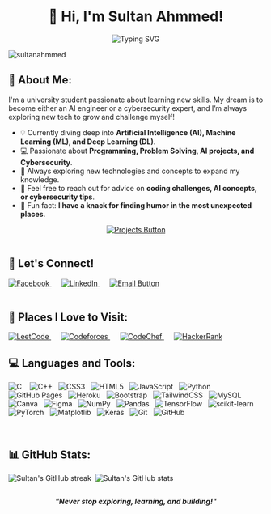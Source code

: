 <h1 align="center">👋 Hi, I'm Sultan Ahmmed!</h1>

<p align="center">
 <img src="https://readme-typing-svg.demolab.com?font=Fira+Code&size=24&pause=1000&color=22F700&center=true&vCenter=true&width=435&lines=Exploring+new+tech+everyday!+💡;Competitive+programmer🚀+;ML+and+DL+Engineer+💡+;C%2C+C%2B%2B%2C+Python%2C+Linux+enthusiast+💻" alt="Typing SVG" />
</p>

<p align="left">
  <img src="https://komarev.com/ghpvc/?username=sultanahmmed&label=Profile%20views&color=0e75b6&style=flat" alt="sultanahmmed" />
</p>

<h2 align="left">💫 About Me:</h2>
<div align='left'>
<p>I'm a university student passionate about learning new skills. My dream is to become either an AI engineer or a cybersecurity expert, and I’m always exploring new tech to grow and challenge myself!</p>
<ul>
    <li>💡 Currently diving deep into <strong>Artificial Intelligence (AI), Machine Learning (ML), and Deep Learning (DL)</strong>.</li>
    <li>💻 Passionate about <strong>Programming, Problem Solving, AI projects, and Cybersecurity</strong>.</li>
    <li>🌱 Always exploring new technologies and concepts to expand my knowledge.</li>
    <li>💬 Feel free to reach out for advice on <strong>coding challenges, AI concepts, or cybersecurity tips</strong>.</li>
    <li>🎯 Fun fact: <strong>I have a knack for finding humor in the most unexpected places</strong>.</li>
</ul>
</div>
 <div align = "center">
  <a href="https://github.com/sultanahmmed?tab=repositories" target="_blank">
    <img src="https://img.shields.io/badge/-Check%20out%20my%20Projects!-brightgreen?style=for-the-badge" alt="Projects Button"/>
  </a>
 </div>
<br>
<h2 align="left">🚀 Let's Connect!</h2>
<div align="left">
  <a href="https://fb.com/lovetobefriends" target="_blank">
    <img src="https://img.shields.io/badge/-Facebook-1877F2?style=for-the-badge&logo=facebook&logoColor=white" alt="Facebook"/>
  </a> &nbsp;&nbsp;&nbsp;&nbsp;
  <a href="https://linkedin.com/in/sultan-ahmmed" target="_blank">
    <img src="https://img.shields.io/badge/linkedin-%230077B5.svg?style=for-the-badge&logo=linkedin&logoColor=white" alt="LinkedIn">
  </a>&nbsp;&nbsp;&nbsp;&nbsp;
  <a href="mailto:sultanahammed734@gmail.com" target="_blank">
    <img src="https://img.shields.io/badge/Email%20Me!-D44638?style=for-the-badge&logo=gmail&logoColor=white" alt="Email Button"/>
  </a>
</div>
<br>
  <h2 align="left">🚶 Places I Love to Visit:</h2>
   <a href="https://leetcode.com/u/sultan002/" target="_blank">
    <img src="https://img.shields.io/badge/LeetCode-000000?style=for-the-badge&logo=LeetCode&logoColor=#d16c06" alt="LeetCode"/>
    </a>&nbsp;&nbsp;&nbsp;&nbsp;
    <a href="https://codeforces.com/profile/sultan002" target="_blank">
    <img src="https://img.shields.io/badge/-Codeforces-1F8ACB?style=for-the-badge&logo=codeforces&logoColor=white" alt="Codeforces"/>
    </a>&nbsp;&nbsp;&nbsp;&nbsp;
    <a href="https://www.codechef.com/users/sultan002" target="_blank">
    <img src="https://img.shields.io/badge/-CodeChef-5B4638?style=for-the-badge&logo=codechef&logoColor=white" alt="CodeChef"/>
    </a>&nbsp;&nbsp;&nbsp;&nbsp;
    <a href="https://www.hackerrank.com/coderunner03" target="_blank">
    <img src="https://img.shields.io/badge/-HackerRank-00EA64?style=for-the-badge&logo=hackerrank&logoColor=white" alt="HackerRank"/>
    </a>
</div>
<br>
<h2 align="left">💻 Languages and Tools:</h2>
  <p align="left">
     <img src="https://img.shields.io/badge/c-%2300599C.svg?style=for-the-badge&logo=c&logoColor=white" alt="C" /> &nbsp;&nbsp;
    <img src="https://img.shields.io/badge/c++-%2300599C.svg?style=for-the-badge&logo=c%2B%2B&logoColor=white" alt="C++" />&nbsp;&nbsp;
    <img src="https://img.shields.io/badge/css3-%231572B6.svg?style=for-the-badge&logo=css3&logoColor=white" alt="CSS3" />&nbsp;&nbsp;
    <img src="https://img.shields.io/badge/html5-%23E34F26.svg?style=for-the-badge&logo=html5&logoColor=white" alt="HTML5" />&nbsp;&nbsp;
    <img src="https://img.shields.io/badge/javascript-%23323330.svg?style=for-the-badge&logo=javascript&logoColor=%23F7DF1E" alt="JavaScript" />&nbsp;&nbsp;
    <img src="https://img.shields.io/badge/python-3670A0?style=for-the-badge&logo=python&logoColor=ffdd54" alt="Python" />&nbsp;&nbsp;
    <img src="https://img.shields.io/badge/github%20pages-121013?style=for-the-badge&logo=github&logoColor=white" alt="GitHub Pages" />&nbsp;&nbsp;
    <img src="https://img.shields.io/badge/heroku-%23430098.svg?style=for-the-badge&logo=heroku&logoColor=white" alt="Heroku" />&nbsp;&nbsp;
    <img src="https://img.shields.io/badge/bootstrap-%238511FA.svg?style=for-the-badge&logo=bootstrap&logoColor=white" alt="Bootstrap" />&nbsp;&nbsp;
    <img src="https://img.shields.io/badge/tailwindcss-%2338B2AC.svg?style=for-the-badge&logo=tailwind-css&logoColor=white" alt="TailwindCSS" />&nbsp;&nbsp;
    <img src="https://img.shields.io/badge/mysql-4479A1.svg?style=for-the-badge&logo=mysql&logoColor=white" alt="MySQL" />&nbsp;&nbsp;
    <img src="https://img.shields.io/badge/Canva-%2300C4CC.svg?style=for-the-badge&logo=Canva&logoColor=white" alt="Canva" />&nbsp;&nbsp;
    <img src="https://img.shields.io/badge/figma-%23F24E1E.svg?style=for-the-badge&logo=figma&logoColor=white" alt="Figma" />&nbsp;&nbsp;
    <img src="https://img.shields.io/badge/numpy-%23013243.svg?style=for-the-badge&logo=numpy&logoColor=white" alt="NumPy" />&nbsp;&nbsp;
    <img src="https://img.shields.io/badge/pandas-%23150458.svg?style=for-the-badge&logo=pandas&logoColor=white" alt="Pandas" />&nbsp;&nbsp;
    <img src="https://img.shields.io/badge/TensorFlow-%23FF6F00.svg?style=for-the-badge&logo=TensorFlow&logoColor=white" alt="TensorFlow" />&nbsp;&nbsp;
    <img src="https://img.shields.io/badge/scikit--learn-%23F7931E.svg?style=for-the-badge&logo=scikit-learn&logoColor=white" alt="scikit-learn" />&nbsp;&nbsp;
    <img src="https://img.shields.io/badge/PyTorch-%23EE4C2C.svg?style=for-the-badge&logo=PyTorch&logoColor=white" alt="PyTorch" />&nbsp;&nbsp;
    <img src="https://img.shields.io/badge/Matplotlib-%23ffffff.svg?style=for-the-badge&logo=Matplotlib&logoColor=black" alt="Matplotlib" />&nbsp;&nbsp;
    <img src="https://img.shields.io/badge/Keras-%23D00000.svg?style=for-the-badge&logo=Keras&logoColor=white" alt="Keras" />&nbsp;&nbsp;
    <img src="https://img.shields.io/badge/git-%23F05033.svg?style=for-the-badge&logo=git&logoColor=white" alt="Git" />&nbsp;&nbsp;
    <img src="https://img.shields.io/badge/github-%23121011.svg?style=for-the-badge&logo=github&logoColor=white" alt="GitHub" />&nbsp;&nbsp;
  </p>
  <br>
<h2 align="left">📊 GitHub Stats:</h2>
<p align="left">
  <img src="https://github-readme-streak-stats.herokuapp.com/?user=sultanahmmed&theme=dark" alt="Sultan's GitHub streak"/>&nbsp;&nbsp;<img src="https://github-readme-stats.vercel.app/api?username=sultanahmmed&show_icons=true&theme=radical" alt="Sultan's GitHub stats" />
</p>
<div align="top">
  
</div>
<h2></h2>
<p align="center">
  <b><i>"Never stop exploring, learning, and building!"</i></b>
</p>
